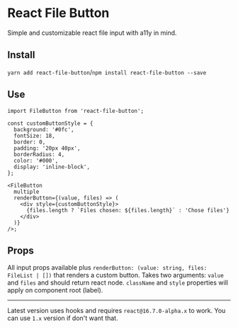 # React File Button

Simple and customizable react file input with a11y in mind.

## Install

`yarn add react-file-button`/`npm install react-file-button --save`

## Use

```es6
import FileButton from 'react-file-button';

const customButtonStyle = {
  background: '#0fc',
  fontSize: 18,
  border: 0,
  padding: '20px 40px',
  borderRadius: 4,
  color: '#000',
  display: 'inline-block',
};

<FileButton
  multiple
  renderButton={(value, files) => (
    <div style={customButtonStyle}>
      {files.length ? `Files chosen: ${files.length}` : 'Chose files'}
    </div>
  )}
/>;
```

## Props

All input props available plus `renderButton: (value: string, files: FileList | [])` that renders a custom button. Takes two arguments: `value` and `files` and should return react node. `className` and `style` properties will apply on component root (label).

---

Latest version uses hooks and requires `react@16.7.0-alpha.x` to work. You can use `1.x` version if don't want that.
